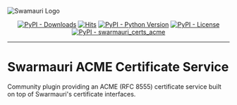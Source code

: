 ![Swamauri Logo](https://res.cloudinary.com/dbjmpekvl/image/upload/v1730099724/Swarmauri-logo-lockup-2048x757_hww01w.png)

<p align="center">
    <a href="https://pypi.org/project/swarmauri_certs_acme/">
        <img src="https://img.shields.io/pypi/dm/swarmauri_certs_acme" alt="PyPI - Downloads"/></a>
    <a href="https://hits.sh/github.com/swarmauri/swarmauri-sdk/tree/master/pkgs/community/swarmauri_certs_acme/">
        <img alt="Hits" src="https://hits.sh/github.com/swarmauri/swarmauri-sdk/tree/master/pkgs/community/swarmauri_certs_acme.svg"/></a>
    <a href="https://pypi.org/project/swarmauri_certs_acme/">
        <img src="https://img.shields.io/pypi/pyversions/swarmauri_certs_acme" alt="PyPI - Python Version"/></a>
    <a href="https://pypi.org/project/swarmauri_certs_acme/">
        <img src="https://img.shields.io/pypi/l/swarmauri_certs_acme" alt="PyPI - License"/></a>
    <a href="https://pypi.org/project/swarmauri_certs_acme/">
        <img src="https://img.shields.io/pypi/v/swarmauri_certs_acme?label=swarmauri_certs_acme&color=green" alt="PyPI - swarmauri_certs_acme"/></a>
</p>

---

# Swarmauri ACME Certificate Service

Community plugin providing an ACME (RFC 8555) certificate service built on top of Swarmauri's certificate interfaces.
